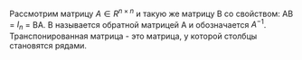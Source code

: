 Рассмотрим матрицу $A \in{R^{n\times n}}$ и такую же матрицу B со свойством: AB = $I_n$ = BA. B называется обратной матрицей A и обозначается $A^{-1}$. 
Транспонированная матрица - это матрица, у которой столбцы становятся рядами. 